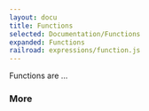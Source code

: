 ```yaml
---
layout: docu
title: Functions
selected: Documentation/Functions
expanded: Functions
railroad: expressions/function.js
---
```

Functions are ...
<div id="rrdiagram"></div>

### More
